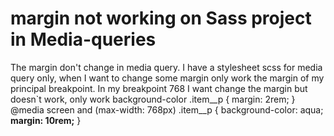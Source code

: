 
# margin not working on Sass project in Media-queries

The margin don't change in media query. I have a stylesheet scss for media query only, when I want to change some margin only work the margin of my principal breakpoint.
In my breakpoint 768 I want change the margin but doesn`t work, only work background-color
.item__p {
  margin: 2rem;
}
  @media screen and (max-width: 768px)
.item__p {
  background-color: aqua;
  **margin: 10rem;**
}


        